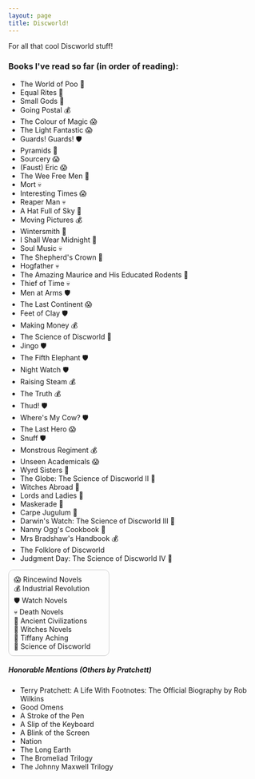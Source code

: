```yaml
---
layout: page
title: Discworld!
---
```

For all that cool Discworld stuff!
### Books I've read so far (in order of reading):
* The World of Poo 💩
* Equal Rites 🧹
* Small Gods 🏺
* Going Postal 💰
* The Colour of Magic 😱
* The Light Fantastic 😱
* Guards! Guards! 🛡️
* Pyramids 🏺
* Sourcery 😱
* (Faust) Eric 😱
* The Wee Free Men 🐑
* Mort 💀
* Interesting Times 😱
* Reaper Man 💀
* A Hat Full of Sky 🐑
* Moving Pictures 💰
* Wintersmith 🐑
* I Shall Wear Midnight 🐑
* Soul Music 💀
* The Shepherd's Crown 🐑
* Hogfather 💀
* The Amazing Maurice and His Educated Rodents 🐀
* Thief of Time 💀
* Men at Arms 🛡️
* The Last Continent 😱
* Feet of Clay 🛡️
* Making Money 💰
* The Science of Discworld 🧪
* Jingo 🛡️
* The Fifth Elephant 🛡️
* Night Watch 🛡️
* Raising Steam 💰
* The Truth 💰
* Thud! 🛡️
* Where's My Cow? 🛡️
* The Last Hero 😱
* Snuff 🛡️
* Monstrous Regiment 💰
* Unseen Academicals 😱
* Wyrd Sisters 🧹
* The Globe: The Science of Discworld II 🧪 
* Witches Abroad 🧹
* Lords and Ladies 🧹
* Maskerade 🧹
* Carpe Jugulum 🧹
* Darwin's Watch: The Science of Discworld III 🧪
* Nanny Ogg's Cookbook 🧹
* Mrs Bradshaw's Handbook 💰
* The Folklore of Discworld
* Judgment Day: The Science of Discworld IV 🧪


<div style="border: 1px solid #ccc; padding: 10px; border-radius: 10px; width: 25%; max-width: 300px; min-width: 180px;">
😱 Rincewind Novels<br>
💰 Industrial Revolution<br>
🛡️ Watch Novels<br>
💀 Death Novels<br>
🏺 Ancient Civilizations<br>
🧹 Witches Novels<br>
🐑 Tiffany Aching <br>
🧪 Science of Discworld 
</div>



##### Honorable Mentions (Others by Pratchett)
* Terry Pratchett: A Life With Footnotes: The Official Biography by Rob Wilkins
* Good Omens
* A Stroke of the Pen
* A Slip of the Keyboard
* A Blink of the Screen
* Nation
* The Long Earth
* The Bromeliad Trilogy
* The Johnny Maxwell Trilogy